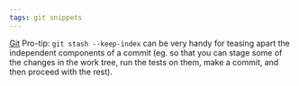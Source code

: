 ```yaml
---
tags: git snippets
---
```


[Git](/wiki/Git) Pro-tip: `git stash --keep-index` can be very handy for teasing apart the independent components of a commit (eg. so that you can stage some of the changes in the work tree, run the tests on them, make a commit, and then proceed with the rest).
